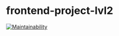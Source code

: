 # frontend-project-lvl2

[![Maintainability](https://api.codeclimate.com/v1/badges/5654f42896bed5575068/maintainability)](https://codeclimate.com/github/EgorEf/frontend-project-lvl2/maintainability)
